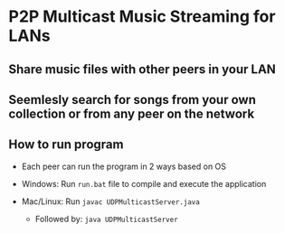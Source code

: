 # P2P Multicast Music Streaming for LANs

## Share music files with other peers in your LAN 

## Seemlesly search for songs from your own collection or from any peer on the network

## How to run program
- Each peer can run the program in 2 ways based on OS

- Windows: Run `run.bat` file to compile and execute the application
- Mac/Linux: Run `javac UDPMulticastServer.java`
  - Followed by: `java UDPMulticastServer`

